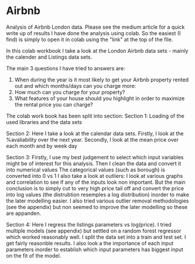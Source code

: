 # Airbnb

Analysis of Airbnb London data. Please see the medium article for a quick write up of results
I have done the analysis using colab. So the easiest (I find) is simply to open it in colab using the "link" at the top of the file.


In this colab workbook I take a look at the London Airbnb data sets - mainly the calender and Listings data sets.

The main 3 questions I have tried to answers are:

1. When during the year is it most likely to get your Airbnb property rented out and which months/days can you charge more:
2. How much can you charge for your property?
3. What features of your house should you highlight in order to maximize the rental price you can charge?

The colab work book has been split into section:
Section 1:
Loading of the used libraries and the data sets

Section 2:
Here I take a look at the calendar data sets.
Firstly, I look at the %avaliability over the next year.
Secondly, I look at the mean price over each month and by week day

Section 3:
Firstly, I use my best judgement to select which input variables might be of interest for this analysis. Then I clean the data and convert it into numerical values
The categorical values (such as borough) is converted into 0 vs 1 
I also take a look at outliers: I look at various graphs and correlation to see if any of the inputs look non important. But the main conclusion is to simply cut to very high price tail off and convert the price into log values (the distrubtion resemples a log distribution) inorder to make the later modelling easier. I also tried various outlier removal methodologies (see the appendix) but non seemed to improve the later modelling so these are appanden.

Section 4:
Here I regress the listings parameters vs log(price). I tried multiple models (see appendix) but settled on a random forest regressor which worked reasonably well. I split the data set into a train and test set. I get fairly reasonble results.
I also look a the importance of each input parameters inorder to establish which input parameters has biggest input on the fit of the model.









